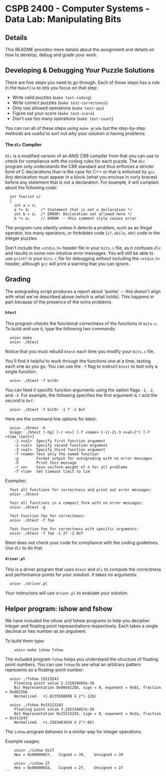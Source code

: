 # CSPB 2400 - Computer Systems - Data Lab: Manipulating Bits

## Details

This README provides more details about the assignment and details on how to develop, debug and grade your work.

## Developing & Debugging Your Puzzle Solutions

There are five steps you need to go through. Each of those steps has a rule in the `Makefile` to lets you focus on that step:
 * Write valid puzzles (`make test-coding`)
 * Write correct puzzles (`make test-correctness`)
 * Only use allowed operations (`make test-ops`)
 * Figure out your score (`make test-score`)
 * Don't use too many operations (`make test-count`)

You can run all of these steps using `make grade` but the step-by-step methods are useful to sort out *why* your solution is having problems.

#### The `dlc` Compiler
`dlc` is a modified version of an ANSI C89 compiler from that you can use to check for compliance with the coding rules for each puzzle. The `dlc` program only understands the C89 standard and thus enforces a stricter form of C declarations than is the case for C++ or that is enforced by `gcc`.  Any declaration must appear in a block (what you enclose in curly braces) before any statement that is not a declaration.  For example, it will complain about the following code:

```
  int foo(int x)
  {
    int a = x;
    a *= 3;     /* Statement that is not a declaration */
    int b = a;  /* ERROR: Declaration not allowed here */
    b *= a;     // ERROR -- this comment style causes error
```

The program runs silently unless it detects a problem, such as an illegal operator, too many operators, or forbidden code (`if`, `while`, *etc*) code in the integer puzzles.

Don't include the `<stdio.h>` header file in your `bits.c` file, as it confuses `dlc` and results in some non-intuitive error messages. You will still be able to use `printf` in your `bits.c` file for debugging without including the `<stdio.h>` header, although `gcc` will print a warning that you can ignore.

## Grading

The autograding script produces a report about 'points' -- this doesn't align with what we've described above (which is what holds). This happens in part because of the presence of the extra problems.

#### `btest`
This program checks the functional correctness of the functions in `bits.c`. To build and use it, type the following two commands:

```
  unix> make
  unix> ./btest
```

Notice that you must rebuild `btest` each time you modify your `bits.c` file. 

You'll find it helpful to work through the functions one at a time, testing each one as you go.  You can use the `-f` flag to instruct `btest` to test only a single function:
```
  unix> ./btest -f bitOr
```
You can feed it specific function arguments using the option flags `-1`, `-2`, and `-3`. For example, the following specifies the first argument is `7` and the second is `0xf`.
```
  unix> ./btest -f bitOr -1 7 -2 0xf
```

Here are the command line options for btest:
```
  unix> ./btest -h
  Usage: ./btest [-hg] [-r <n>] [-f <name> [-1|-2|-3 <val>]*] [-T <time limit>]
    -1 <val>  Specify first function argument
    -2 <val>  Specify second function argument
    -3 <val>  Specify third function argument
    -f <name> Test only the named function
    -g        Format output for autograding with no error messages
    -h        Print this message
    -r <n>    Give uniform weight of n for all problems
    -T <lim>  Set timeout limit to lim
```
Examples:
```
  Test all functions for correctness and print out error messages:
  unix> ./btest

  Test all functions in a compact form with no error messages:
  unix> ./btest -g

  Test function foo for correctness:
  unix> ./btest -f foo

  Test function foo for correctness with specific arguments:
  unix> ./btest -f foo -1 27 -2 0xf
```
Btest does not check your code for compliance with the coding
guidelines.  Use `dlc` to do that.

#### `driver.pl`
This is a driver program that uses `btest` and `dlc` to compute the correctness and performance points for your solution. It takes no arguments:

```
  unix> ./driver.pl
```

Your instructors will use `driver.pl` to evaluate your solution.

## Helper program: ishow and fshow

We have included the ishow and fshow programs to help you decipher
integer and floating point representations respectively. Each takes a
single decimal or hex number as an argument. 

To build them type:
```
    unix> make ishow fshow
```
The included program `fshow` helps you understand the structure of floating point numbers.  You can use `fshow` to see what an arbitrary pattern  represents as a floating-point number:
```
  unix> ./fshow 15213243
    Floating point value 2.131829405e-38
    Bit Representation 0x00e822bb, sign = 0, exponent = 0x01, fraction = 0x6822bb
    Normalized.  +1.8135598898 X 2^(-126)
  
  unix> ./fshow 0x15213243
    Floating point value 3.255334057e-26
    Bit Representation 0x15213243, sign = 0, exponent = 0x2a, fraction = 0x213243
    Normalized.  +1.2593463659 X 2^(-85)
```
The `ishow` program behaves in a similar way for integer operations.

Example usages:
```
    unix> ./ishow 0x27
    Hex = 0x00000027,	Signed = 39,	Unsigned = 39

    unix> ./ishow 27
    Hex = 0x0000001b,	Signed = 27,	Unsigned = 27
``
